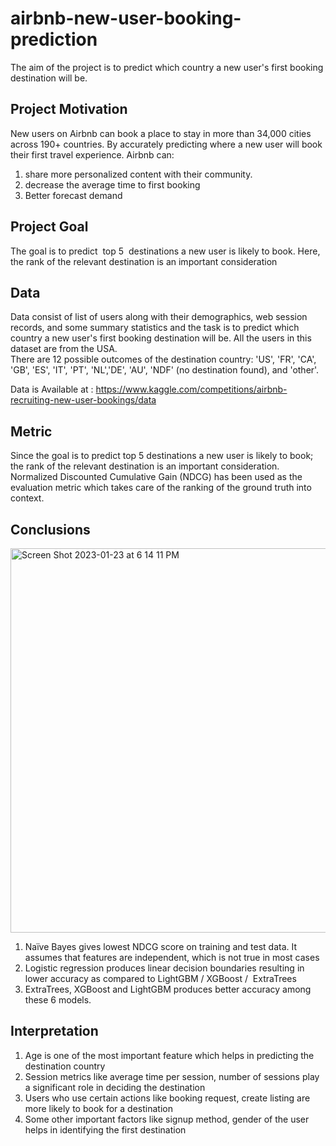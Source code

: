 # airbnb-new-user-booking-prediction
The aim of the project is to predict which country a new user's first booking destination will be. 


## Project Motivation

New users on Airbnb can book a place to stay in more than 34,000 cities across 190+ countries. By accurately predicting where a new user will book their first travel experience. Airbnb can:</br>
1) share more personalized content with their community. </br>
2) decrease the average time to first booking  </br>
3) Better forecast demand </br>

## Project Goal
The goal is to predict  top 5  destinations a new user is likely to book. Here, the rank of the relevant destination is an important consideration

## Data

Data consist of list of users along with their demographics, web session records, and some summary statistics and the task is to predict which country a new user's first booking destination will be. All the users in this dataset are from the USA. </br>
There are 12 possible outcomes of the destination country: 'US', 'FR', 'CA', 'GB', 'ES', 'IT', 'PT', 'NL','DE', 'AU', 'NDF' (no destination found), and 'other'. 

Data is Available at : https://www.kaggle.com/competitions/airbnb-recruiting-new-user-bookings/data

## Metric

Since the goal is to predict top 5 destinations a new user is likely to book; the rank of
the relevant destination is an important consideration. Normalized Discounted
Cumulative Gain (NDCG) has been used as the evaluation metric which takes care of the ranking of the
ground truth into context.

## Conclusions

<img width="615" alt="Screen Shot 2023-01-23 at 6 14 11 PM" src="https://user-images.githubusercontent.com/63723023/214181162-324057fd-2c7b-4b05-bd58-5e929c3eb205.png">

1) Naïve Bayes gives lowest NDCG score on training and test data. It assumes that features are independent, which is not true in most cases </br>
2) Logistic regression produces linear decision boundaries resulting in lower accuracy as compared to LightGBM / XGBoost /  ExtraTrees </br>
3) ExtraTrees, XGBoost and LightGBM produces better accuracy among these 6 models. </br>


## Interpretation 

1) Age is one of the most important feature which helps in predicting the destination country </br>
2) Session metrics like average time per session, number of sessions play a significant role in deciding the destination </br>
3) Users who use certain actions like booking request, create listing are more likely to book for a destination </br>
4) Some other important factors like signup method, gender of the user helps in identifying the first destination




